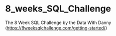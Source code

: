 # 8_weeks_SQL_Challenge
The 8 Week SQL Challenge by the Data With Danny (https://8weeksqlchallenge.com/getting-started/)

